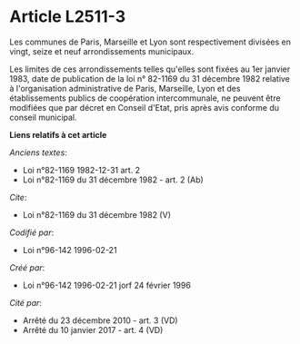 # Article L2511-3

Les communes de Paris, Marseille et Lyon sont respectivement divisées en vingt, seize et neuf arrondissements municipaux. 

Les limites de ces arrondissements telles qu'elles sont fixées au 1er janvier 1983, date de publication de la loi n° 82-1169
du 31 décembre 1982 relative à l'organisation administrative de Paris, Marseille, Lyon et des établissements publics de
coopération intercommunale, ne peuvent être modifiées que par décret en Conseil d'Etat, pris après avis conforme du conseil
municipal.

**Liens relatifs à cet article**

_Anciens textes_:

  - Loi n°82-1169 1982-12-31 art. 2
  - Loi n°82-1169 du 31 décembre 1982 - art. 2 (Ab)

_Cite_:

  - Loi n°82-1169 du 31 décembre 1982 (V)

_Codifié par_:

  - Loi n°96-142 1996-02-21

_Créé par_:

  - Loi n°96-142 1996-02-21 jorf 24 février 1996

_Cité par_:

  - Arrêté du 23 décembre 2010 - art. 3 (VD)
  - Arrêté du 10 janvier 2017 - art. 4 (VD)
